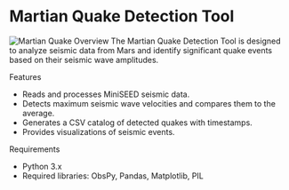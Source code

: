 # Martian Quake Detection Tool 
![Martian Quake](./images/MartianQuake.png)
Overview
The Martian Quake Detection Tool is designed to analyze seismic data from Mars and identify significant quake events based on their seismic wave amplitudes.

Features
- Reads and processes MiniSEED seismic data.
- Detects maximum seismic wave velocities and compares them to the average.
- Generates a CSV catalog of detected quakes with timestamps.
- Provides visualizations of seismic events.

Requirements
- Python 3.x
- Required libraries: ObsPy, Pandas, Matplotlib, PIL
